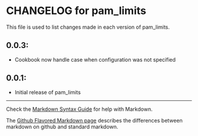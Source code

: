 # CHANGELOG for pam_limits

This file is used to list changes made in each version of pam_limits.

## 0.0.3:

* Cookbook now handle case when configuration was not specified

## 0.0.1:

* Initial release of pam_limits

- - - 
Check the [Markdown Syntax Guide](http://daringfireball.net/projects/markdown/syntax) for help with Markdown.

The [Github Flavored Markdown page](http://github.github.com/github-flavored-markdown/) describes the differences between markdown on github and standard markdown.
